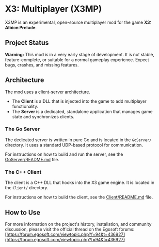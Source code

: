 # X3: Multiplayer (X3MP)

X3MP is an experimental, open-source multiplayer mod for the game **X3: Albion Prelude**.

## Project Status

**Warning:** This mod is in a very early stage of development. It is not stable, feature-complete, or suitable for a normal gameplay experience. Expect bugs, crashes, and missing features.

## Architecture

The mod uses a client-server architecture.
-   The **Client** is a DLL that is injected into the game to add multiplayer functionality.
-   The **Server** is a dedicated, standalone application that manages game state and synchronizes clients.

### The Go Server

The dedicated server is written in pure Go and is located in the `GoServer/` directory. It uses a standard UDP-based protocol for communication.

For instructions on how to build and run the server, see the [GoServer/README.md](GoServer/README.md) file.

### The C++ Client

The client is a C++ DLL that hooks into the X3 game engine. It is located in the `Client/` directory.

For instructions on how to build the client, see the [Client/README.md](Client/README.md) file.

## How to Use

For more information on the project's history, installation, and community discussion, please visit the official thread on the Egosoft forums:
[https://forum.egosoft.com/viewtopic.php?f=94&t=436927](https://forum.egosoft.com/viewtopic.php?f=94&t=436927)
